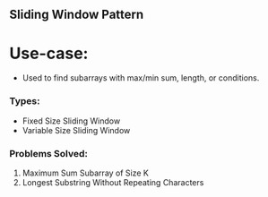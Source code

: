 ## Sliding Window Pattern

# Use-case:
- Used to find subarrays with max/min sum, length, or conditions.

###  Types:
- Fixed Size Sliding Window
- Variable Size Sliding Window

###  Problems Solved:
1. Maximum Sum Subarray of Size K
2. Longest Substring Without Repeating Characters
